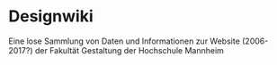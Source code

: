 # Designwiki

Eine lose Sammlung von Daten und Informationen zur Website (2006-2017?) der Fakultät Gestaltung der Hochschule Mannheim
